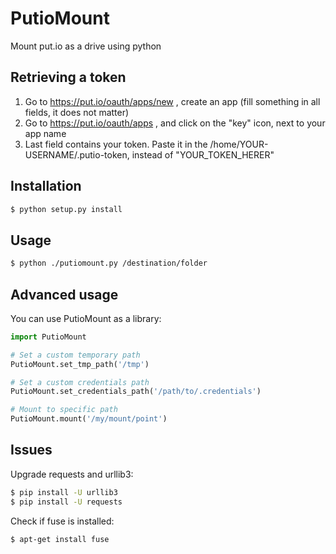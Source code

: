 # PutioMount
Mount put.io as a drive using python

## Retrieving a token
1) Go to https://put.io/oauth/apps/new , create an app (fill something in all fields, it does not matter)  
2) Go to https://put.io/oauth/apps , and click on the "key" icon, next to your app name  
3) Last field contains your token. Paste it in the /home/YOUR-USERNAME/.putio-token, instead of "YOUR_TOKEN_HERER"

## Installation
```bash
$ python setup.py install
```

## Usage
```bash
$ python ./putiomount.py /destination/folder
```

## Advanced usage
You can use PutioMount as a library:
```python
import PutioMount

# Set a custom temporary path
PutioMount.set_tmp_path('/tmp')

# Set a custom credentials path
PutioMount.set_credentials_path('/path/to/.credentials')

# Mount to specific path
PutioMount.mount('/my/mount/point')
```

## Issues
Upgrade requests and urllib3:
```bash
$ pip install -U urllib3
$ pip install -U requests
```

Check if fuse is installed:
```bash
$ apt-get install fuse
```
